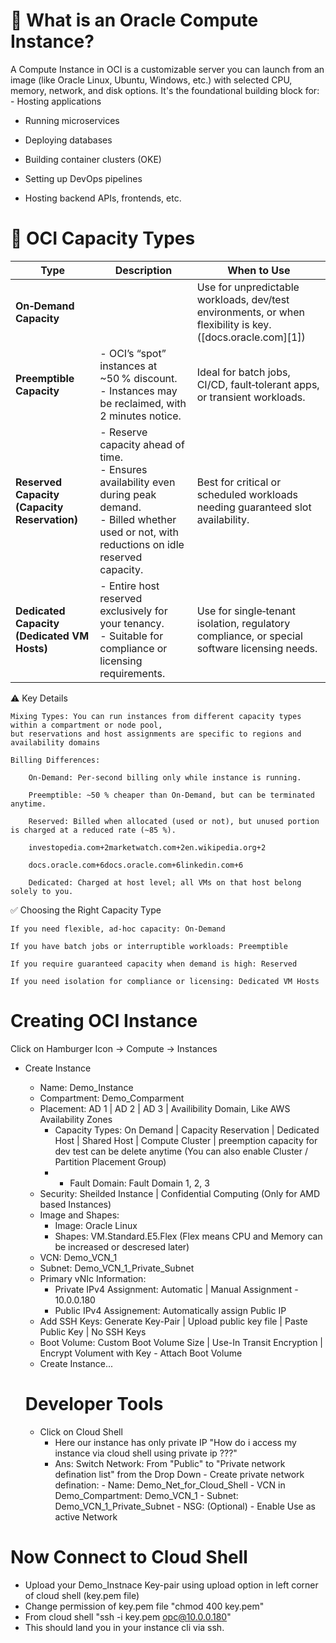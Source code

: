 
# 🧠 What is an Oracle Compute Instance?
A Compute Instance in OCI is a customizable server you can launch from an image (like Oracle Linux, Ubuntu, Windows, etc.) 
with selected CPU, memory, network, and disk options. It's the foundational building block for: - Hosting applications

- Running microservices

- Deploying databases

- Building container clusters (OKE)

- Setting up DevOps pipelines

- Hosting backend APIs, frontends, etc.

# 🧩 OCI Capacity Types

| **Type**                                     | **Description**                                                                                                                                                  | **When to Use**                                                                                            |
| -------------------------------------------- | ---------------------------------------------------------------------------------------------------------------------------------------------------------------- | ---------------------------------------------------------------------------------------------------------- |
| **On‑Demand Capacity**                       |                                                                                                                                                                  | Use for unpredictable workloads, dev/test environments, or when flexibility is key. ([docs.oracle.com][1]) |
| **Preemptible Capacity**                     | - OCI’s “spot” instances at \~50 % discount.<br>- Instances may be reclaimed, with 2 minutes notice.                                                             | Ideal for batch jobs, CI/CD, fault‑tolerant apps, or transient workloads.                                  |
| **Reserved Capacity (Capacity Reservation)** | - Reserve capacity ahead of time.<br>- Ensures availability even during peak demand.<br>- Billed whether used or not, with reductions on idle reserved capacity. | Best for critical or scheduled workloads needing guaranteed slot availability.                             |
| **Dedicated Capacity (Dedicated VM Hosts)**  | - Entire host reserved exclusively for your tenancy.<br>- Suitable for compliance or licensing requirements.                                                     | Use for single‑tenant isolation, regulatory compliance, or special software licensing needs.               |

⚠️ Key Details

    Mixing Types: You can run instances from different capacity types within a compartment or node pool, 
    but reservations and host assignments are specific to regions and availability domains

    Billing Differences:

        On-Demand: Per-second billing only while instance is running.

        Preemptible: ~50 % cheaper than On-Demand, but can be terminated anytime.

        Reserved: Billed when allocated (used or not), but unused portion is charged at a reduced rate (~85 %).
        
        investopedia.com+2marketwatch.com+2en.wikipedia.org+2
        
        docs.oracle.com+6docs.oracle.com+6linkedin.com+6

        Dedicated: Charged at host level; all VMs on that host belong solely to you.

✅ Choosing the Right Capacity Type

    If you need flexible, ad-hoc capacity: On‑Demand

    If you have batch jobs or interruptible workloads: Preemptible

    If you require guaranteed capacity when demand is high: Reserved

    If you need isolation for compliance or licensing: Dedicated VM Hosts

# Creating OCI Instance

 Click on Hamburger Icon -> Compute -> Instances
   - Create Instance
       - Name: Demo_Instance
       - Compartment: Demo_Comparment
       - Placement: AD 1 | AD 2 | AD 3 |    Availibility Domain, Like AWS Availability Zones
           - Capacity Types: On Demand | Capacity Reservation | Dedicated Host | Shared Host | Compute Cluster | preemption capacity for dev test can be delete anytime (You can also enable Cluster / Partition Placement Group)
           - - Fault Domain: Fault Domain 1, 2, 3
       - Security: Sheilded Instance | Confidential Computing (Only for AMD based Instances)
       - Image and Shapes:
           - Image: Oracle Linux
           - Shapes: VM.Standard.E5.Flex  (Flex means CPU and Memory can be increased or descresed later)
       - VCN: Demo_VCN_1
       - Subnet: Demo_VCN_1_Private_Subnet
       - Primary vNIc Information:
           - Private IPv4 Assignment: Automatic | Manual Assignment - 10.0.0.180
           - Public IPv4 Assignement: Automatically assign Public IP
      - Add SSH Keys: Generate Key-Pair  | Upload public key file | Paste Public Key  | No SSH Keys
      - Boot Volume: Custom Boot Volume Size | Use-In Transit Encryption | Encrypt Volument with Key
              - Attach Boot Volume
      -  Create Instance...
    
     # Developer Tools

     - Click on Cloud Shell
          - Here our instance has only private IP "How do i access my instance via cloud shell using private ip ???"
          - Ans: Switch Network: From "Public" to "Private network defination list" from the Drop Down
                - Create private network defination:
                    - Name: Demo_Net_for_Cloud_Shell
                    - VCN in Demo_Compartment: Demo_VCN_1
                    - Subnet: Demo_VCN_1_Private_Subnet
                    - NSG: (Optional)
                    - Enable Use as active Network

#  Now Connect to Cloud Shell
  - Upload your Demo_Instnace Key-pair using upload option in left corner of cloud shell (key.pem file)
  - Change permission of key.pem file "chmod 400 key.pem"
  - From cloud shell "ssh -i key.pem opc@10.0.0.180"
  - This should land you in your instance cli via ssh.


            
       
     
          
             
